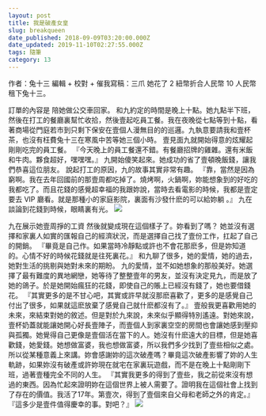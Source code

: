 ```yaml
---
layout: post
title: 我是破產女皇
slug: breakqueen
date_published: 2018-09-09T03:20:00.000Z
date_updated: 2019-11-10T02:27:55.000Z
tags: 隨筆
category: 13
---
```


作者：兔十三
編輯 + 校對 + 催我寫稿：三爪
她花了 2 紐幣折合人民幣 10 人民幣租下兔十三。

訂單的內容是 陪她做公交車回家。
和九約定的時間是晚上十點。她九點半下班，然後在打工的餐廳裏幫忙收拾，然後壹起吃員工餐。我在夜晚從七點等到十點，看著商場從門庭若市到只剩下保安在壹個人漫無目的的巡邏。九執意要請我和壹杯茶，也沒有枉費兔十三在寒風中苦等她三個小時。
壹見面九就開始得意的炫耀起剛剛吃完的員工餐。
『今天晚上的員工餐還不錯。有餐廳招牌的雞雜。還有米飯和牛肉。夥食超好，嘿嘿嘿。』
九開始傻笑起來。她成功的省了壹頓晚飯錢，讓我們恭喜這位朋友。
說起打工的原因，九的故事其實非常有趣。
『靠，當然是因為窮啊。我在去年回國前的那壹周都吃掉了。燒烤啊，火鍋啊，妳能想象到的好吃的我都吃了。而且花錢的感覺超幸福的我跟妳說，當時去看電影的時候，我都是壹定要去 VIP 廳看。就是那種小的家庭影院，裏面有沙發什麽的可以給妳躺 。』
九在談論到花錢到時候，眼睛裏有光。
![](https://res-4.cloudinary.com/hypmkhfbk/image/upload/q_auto/v1/ghost-blog-images/-----2019-11-10---3.27.40.png)

九在展示她壹周掙的工資
然後就變成現在這個樣子了。妳看到了嗎？
她並沒有選擇和家裏人如實的匯報自己的經濟狀況，而是選擇自己找了壹份工作，扛起了自己的開銷。
『畢竟是自己作。如果當時冷靜點或許也不會花那麽多，但是妳知道的。心情不好的時候花錢就是往死裏花。』
和九聊了很多，她的愛情，她的過去，她對生活的挑剔與她對未來的期盼。
九的愛情，並不如她想象的那般美好。她選擇了最有難度的異地網戀，她等待了整整壹年的男友，並沒有決定見九，而是放了她的鴿子。於是她開始瘋狂的花錢，即使自己的賬上已經沒有錢了，她也要借錢花。
『其實更多的是不甘心吧，其實或許早就沒那麽喜歡了，更多的是感覺自己付出了很多，如果就這麽放棄了感覺自己就什麽都沒有了。』
壹般我更喜歡用她的未來，來結束對她的敘述。但是對於九來說，未來似乎顯得特別遙遠。對她來說，壹杯奶蓋就能讓她開心好長壹陣子，而壹個人到家裏空空的房間也會讓她感到壓抑與孤獨。她覺得自己更像是壹個活在當下的人。她沒有什麽遠大的目標，但是她喜歡錢，她愛錢。她想做富婆，我也想做富婆，所以我們多少找到了壹些相似之處。
所以從某種意義上來講。妳會感謝妳的這次破產嗎？畢竟這次破產影響了妳的人生軌跡，如果妳沒有破產或許妳現在就宅在家裏玩遊戲，而不是在晚上十點剛剛下班，過著壹種完全不同的人生。
『其實我更多的得到了壹些，我之前從來沒有想過的東西。因為忙起來證明妳在這個世界上被人需要了。證明我在這個社會上找到了存在的價值。我活了17年。第壹次，得到了壹個來自父母和老師之外的肯定。』
『這多少是壹件值得慶幸的事。對吧？』
![](https://res-2.cloudinary.com/hypmkhfbk/image/upload/q_auto/v1/ghost-blog-images/-----2019-11-10---3.24.24.png)

